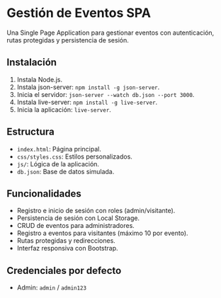 # Gestión de Eventos SPA

Una Single Page Application para gestionar eventos con autenticación, rutas protegidas y persistencia de sesión.

## Instalación
1. Instala Node.js.
2. Instala json-server: `npm install -g json-server`.
3. Inicia el servidor: `json-server --watch db.json --port 3000`.
4. Instala live-server: `npm install -g live-server`.
5. Inicia la aplicación: `live-server`.

## Estructura
- `index.html`: Página principal.
- `css/styles.css`: Estilos personalizados.
- `js/`: Lógica de la aplicación.
- `db.json`: Base de datos simulada.

## Funcionalidades
- Registro e inicio de sesión con roles (admin/visitante).
- Persistencia de sesión con Local Storage.
- CRUD de eventos para administradores.
- Registro a eventos para visitantes (máximo 10 por evento).
- Rutas protegidas y redirecciones.
- Interfaz responsiva con Bootstrap.

## Credenciales por defecto
- Admin: `admin` / `admin123`